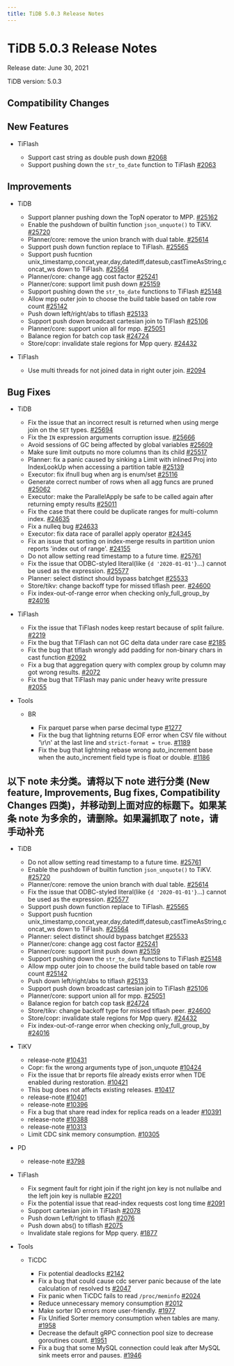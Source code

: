 ```yaml
---
title: TiDB 5.0.3 Release Notes
---
```


# TiDB 5.0.3 Release Notes

Release date: June 30, 2021

TiDB version: 5.0.3

## Compatibility Changes

## New Features

+ TiFlash

    - Support cast string as double push down [#2068](https://github.com/pingcap/tics/pull/2068)
    - Support pushing down the `str_to_date` function to TiFlash [#2063](https://github.com/pingcap/tics/pull/2063)

## Improvements

+ TiDB

    - Support planner pushing down the TopN operator to MPP. [#25162](https://github.com/pingcap/tidb/pull/25162)
    - Enable the pushdown of builtin function `json_unquote()` to TiKV. [#25720](https://github.com/pingcap/tidb/pull/25720)
    - Planner/core: remove the union branch with dual table. [#25614](https://github.com/pingcap/tidb/pull/25614)
    - Support push down function replace to TiFlash. [#25565](https://github.com/pingcap/tidb/pull/25565)
    - Support push fucntion unix_timestamp,concat,year,day,datediff,datesub,castTimeAsString,concat_ws down to TiFlash. [#25564](https://github.com/pingcap/tidb/pull/25564)
    - Planner/core: change agg cost factor [#25241](https://github.com/pingcap/tidb/pull/25241)
    - Planner/core: support limit push down [#25159](https://github.com/pingcap/tidb/pull/25159)
    - Support pushing down the `str_to_date` functions to TiFlash [#25148](https://github.com/pingcap/tidb/pull/25148)
    - Allow mpp outer join to choose the build table based on table row count [#25142](https://github.com/pingcap/tidb/pull/25142)
    - Push down left/right/abs to tiflash [#25133](https://github.com/pingcap/tidb/pull/25133)
    - Support push down broadcast cartesian join to TiFlash [#25106](https://github.com/pingcap/tidb/pull/25106)
    - Planner/core: support union all for mpp. [#25051](https://github.com/pingcap/tidb/pull/25051)
    - Balance region for batch cop task [#24724](https://github.com/pingcap/tidb/pull/24724)
    - Store/copr: invalidate stale regions for Mpp query. [#24432](https://github.com/pingcap/tidb/pull/24432)

+ TiFlash

    - Use multi threads for not joined data in right outer join. [#2094](https://github.com/pingcap/tics/pull/2094)

## Bug Fixes

+ TiDB

    - Fix the issue that an incorrect result is returned when using merge join on the `SET` types. [#25694](https://github.com/pingcap/tidb/pull/25694)
    - Fix the `IN` expression arguments corruption issue. [#25666](https://github.com/pingcap/tidb/pull/25666)
    - Avoid sessions of GC being affected by global variables [#25609](https://github.com/pingcap/tidb/pull/25609)
    - Make sure limit outputs no more columns than its child [#25517](https://github.com/pingcap/tidb/pull/25517)
    - Planner: fix a panic caused by sinking a Limit with inlined Proj into IndexLookUp when accessing a partition table [#25139](https://github.com/pingcap/tidb/pull/25139)
    - Executor: fix ifnull bug when arg is enum/set [#25116](https://github.com/pingcap/tidb/pull/25116)
    - Generate correct number of rows when all agg funcs are pruned [#25062](https://github.com/pingcap/tidb/pull/25062)
    - Executor: make the ParallelApply be safe to be called again after returning empty results [#25011](https://github.com/pingcap/tidb/pull/25011)
    - Fix the case that there could be duplicate ranges for multi-column index. [#24635](https://github.com/pingcap/tidb/pull/24635)
    - Fix a nulleq bug [#24633](https://github.com/pingcap/tidb/pull/24633)
    - Executor: fix data race of parallel apply operator [#24345](https://github.com/pingcap/tidb/pull/24345)
    - Fix an issue that sorting on index-merge results in partition union reports 'index out of range'. [#24155](https://github.com/pingcap/tidb/pull/24155)
    - Do not allow setting read timestamp to a future time. [#25761](https://github.com/pingcap/tidb/pull/25761)
    - Fix the issue that ODBC-styled literal(like `{d '2020-01-01'}`...) cannot be used as the expression. [#25577](https://github.com/pingcap/tidb/pull/25577)
    - Planner: select distinct should bypass batchget [#25533](https://github.com/pingcap/tidb/pull/25533)
    - Store/tikv: change backoff type for missed tiflash peer. [#24600](https://github.com/pingcap/tidb/pull/24600)
    - Fix index-out-of-range error when checking only_full_group_by [#24016](https://github.com/pingcap/tidb/pull/24016)

+ TiFlash

    - Fix the issue that TiFlash nodes keep restart because of split failure. [#2219](https://github.com/pingcap/tics/pull/2219)
    - Fix the bug that TiFlash can not GC delta data under rare case [#2185](https://github.com/pingcap/tics/pull/2185)
    - Fix the bug that tiflash wrongly add padding for non-binary chars in cast function [#2092](https://github.com/pingcap/tics/pull/2092)
    - Fix a bug that aggregation query with complex group by column may got wrong results. [#2072](https://github.com/pingcap/tics/pull/2072)
    - Fix the bug that TiFlash may panic under heavy write pressure [#2055](https://github.com/pingcap/tics/pull/2055)

+ Tools

    - BR

        * Fix parquet parse when parse decimal type [#1277](https://github.com/pingcap/br/pull/1277)
        * Fix the bug that lightning returns EOF error when CSV file without '\r\n' at the last line and `strict-format = true`. [#1189](https://github.com/pingcap/br/pull/1189)
        * Fix the bug that lightning rebase wrong auto_increment base when the auto_increment field type is float or double. [#1186](https://github.com/pingcap/br/pull/1186)

## 以下 note 未分类。请将以下 note 进行分类 (New feature, Improvements, Bug fixes, Compatibility Changes 四类)，并移动到上面对应的标题下。如果某条 note 为多余的，请删除。如果漏抓取了 note，请手动补充

+ TiDB

    - Do not allow setting read timestamp to a future time. [#25761](https://github.com/pingcap/tidb/pull/25761)
    - Enable the pushdown of builtin function `json_unquote()` to TiKV. [#25720](https://github.com/pingcap/tidb/pull/25720)
    - Planner/core: remove the union branch with dual table. [#25614](https://github.com/pingcap/tidb/pull/25614)
    - Fix the issue that ODBC-styled literal(like `{d '2020-01-01'}`...) cannot be used as the expression. [#25577](https://github.com/pingcap/tidb/pull/25577)
    - Support push down function replace to TiFlash. [#25565](https://github.com/pingcap/tidb/pull/25565)
    - Support push fucntion unix_timestamp,concat,year,day,datediff,datesub,castTimeAsString,concat_ws down to TiFlash. [#25564](https://github.com/pingcap/tidb/pull/25564)
    - Planner: select distinct should bypass batchget [#25533](https://github.com/pingcap/tidb/pull/25533)
    - Planner/core: change agg cost factor [#25241](https://github.com/pingcap/tidb/pull/25241)
    - Planner/core: support limit push down [#25159](https://github.com/pingcap/tidb/pull/25159)
    - Support pushing down the `str_to_date` functions to TiFlash [#25148](https://github.com/pingcap/tidb/pull/25148)
    - Allow mpp outer join to choose the build table based on table row count [#25142](https://github.com/pingcap/tidb/pull/25142)
    - Push down left/right/abs to tiflash [#25133](https://github.com/pingcap/tidb/pull/25133)
    - Support push down broadcast cartesian join to TiFlash [#25106](https://github.com/pingcap/tidb/pull/25106)
    - Planner/core: support union all for mpp. [#25051](https://github.com/pingcap/tidb/pull/25051)
    - Balance region for batch cop task [#24724](https://github.com/pingcap/tidb/pull/24724)
    - Store/tikv: change backoff type for missed tiflash peer. [#24600](https://github.com/pingcap/tidb/pull/24600)
    - Store/copr: invalidate stale regions for Mpp query. [#24432](https://github.com/pingcap/tidb/pull/24432)
    - Fix index-out-of-range error when checking only_full_group_by [#24016](https://github.com/pingcap/tidb/pull/24016)

+ TiKV

    - release-note [#10431](https://github.com/tikv/tikv/pull/10431)
    - Copr: fix the wrong arguments type of json_unquote [#10424](https://github.com/tikv/tikv/pull/10424)
    - Fix the issue that br reports file already exists error when TDE enabled during restoration. [#10421](https://github.com/tikv/tikv/pull/10421)
    - This bug does not affects existing releases. [#10417](https://github.com/tikv/tikv/pull/10417)
    - release-note [#10401](https://github.com/tikv/tikv/pull/10401)
    - release-note [#10396](https://github.com/tikv/tikv/pull/10396)
    - Fix a bug that share read index for replica reads on a leader [#10391](https://github.com/tikv/tikv/pull/10391)
    - release-note [#10388](https://github.com/tikv/tikv/pull/10388)
    - release-note [#10313](https://github.com/tikv/tikv/pull/10313)
    - Limit CDC sink memory consumption. [#10305](https://github.com/tikv/tikv/pull/10305)

+ PD

    - release-note [#3798](https://github.com/pingcap/pd/pull/3798)

+ TiFlash

    - Fix segment fault for right join if the right jon key is not nullalbe and the left join key is nullable [#2201](https://github.com/pingcap/tics/pull/2201)
    - Fix the potential issue that read-index requests cost long time [#2091](https://github.com/pingcap/tics/pull/2091)
    - Support cartesian join in TiFlash [#2078](https://github.com/pingcap/tics/pull/2078)
    - Push down Left/right to tiflash [#2076](https://github.com/pingcap/tics/pull/2076)
    - Push down abs() to tiflash [#2075](https://github.com/pingcap/tics/pull/2075)
    - Invalidate stale regions for Mpp query. [#1877](https://github.com/pingcap/tics/pull/1877)

+ Tools

    - TiCDC

        * Fix potential deadlocks [#2142](https://github.com/pingcap/ticdc/pull/2142)
        * Fix a bug that could cause cdc server panic because of the late calculation of resolved ts [#2047](https://github.com/pingcap/ticdc/pull/2047)
        * Fix panic when TiCDC fails to read `/proc/meminfo` [#2024](https://github.com/pingcap/ticdc/pull/2024)
        * Reduce unnecessary memory consumption [#2012](https://github.com/pingcap/ticdc/pull/2012)
        * Make sorter IO errors more user-friendly. [#1977](https://github.com/pingcap/ticdc/pull/1977)
        * Fix Unified Sorter memory consumption when tables are many. [#1958](https://github.com/pingcap/ticdc/pull/1958)
        * Decrease the default gRPC connection pool size to decrease goroutines count. [#1951](https://github.com/pingcap/ticdc/pull/1951)
        * Fix a bug that some MySQL connection could leak after MySQL sink meets error and pauses. [#1946](https://github.com/pingcap/ticdc/pull/1946)
